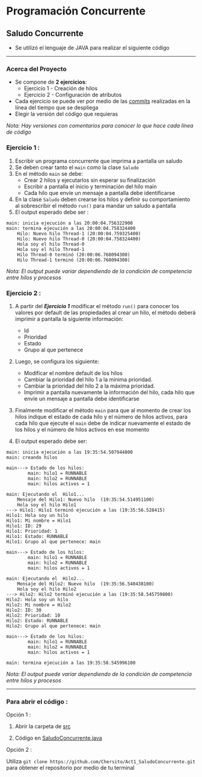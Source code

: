 # Programación Concurrente

## Saludo Concurrente

- Se utilizó el lenguaje de JAVA para realizar el siguiente código

---

### Acerca del Proyecto
- Se compone de **2 ejercicios**:
    - Ejercicio 1 - Creación de hilos
    - Ejercicio 2 - Configuración de atributos
- Cada ejercicio se puede ver por medio de las [commits](https://github.com/Chersito/Act1_SaludoConcurrente/commits/main/) realizadas en la línea del tiempo que se despliega
- Elegir la versión del código que requieras

_Nota: Hay versiones con comentarios para conocer lo que hace cada línea de código_

### **Ejercicio 1 :**
1. Escribir un programa concurrente que imprima a pantalla un saludo
2. Se deben crear tanto el `main` como la clase `Saludo`
2. En el método `main` se debe:
    - Crear 2 hilos y ejecutarlos sin esperar su finalización
    - Escribir a pantalla el inicio y terminación del hilo main
    - Cada hilo que envíe un mensaje a pantalla debe identificarse
3. En la clase `Saludo` deben crearse los hilos y definir su comportamiento al sobrescribir el método `run()` para mandar un saludo a pantalla
4. El output esperado debe ser :
```
main: inicia ejecución a las 20:00:04.756322900
main: termina ejecución a las 20:00:04.758324400
    Hilo: Nuevo hilo Thread-1 (20:00:04.759325400)
    Hilo: Nuevo hilo Thread-0 (20:00:04.758324400)
    Hola soy el hilo Thread-0
    Hola soy el hilo Thread-1
    Hilo Thread-0 terminó (20:00:06.768094300)
    Hilo Thread-1 terminó (20:00:06.768094300)
```
_Nota: El output puede variar dependiendo de la condición de competencia entre hilos y procesos_

### **Ejercicio 2 :**
1. A partir del _**Ejercicio 1**_ modificar el método `run()` para conocer los valores por default de las propiedades al crear un hilo, el método deberá imprimir a pantalla la siguiente información:
    - Id
    - Prioridad
    - Estado
    - Grupo al que pertenece
2. Luego, se configura los siguiente:
    - Modificar el nombre default de los hilos
    - Cambiar la prioridad del hilo 1 a la mínima prioridad.
    - Cambiar la prioridad del hilo 2 a la máxima prioridad.
    - Imprimir a pantalla nuevamente la información del hilo, cada hilo que envíe un mensaje a pantalla debe identificarse
3. Finalmente modificar el método `main` para que al momento de crear los hilos indique el estado de cada hilo y el número de hilos activos, para cada hilo que ejecute el `main` debe de indicar nuevamente el estado de los hilos y el número de hilos activos en ese momento

4. El output esperado debe ser:
```
main: inicia ejecución a las 19:35:54.507944800
main: creando hilos

main---> Estado de los hilos:
        main: hilo1 = RUNNABLE
        main: hilo2 = RUNNABLE
        main: hilos activos = 1

main: Ejecutando el  Hilo1...
    Mensaje del Hilo1: Nuevo hilo  (19:35:54.514951100)
    Hola soy el hilo Hilo1
---> Hilo1: Hilo1 terminó ejecución a las (19:35:56.528415)
Hilo1: Hola soy un hilo
Hilo1: Mi nombre = Hilo1
Hilo1: ID: 29
Hilo1: Prioridad: 1
Hilo1: Estado: RUNNABLE
Hilo1: Grupo al que pertenece: main

main---> Estado de los hilos:
        main: hilo1 = RUNNABLE
        main: hilo2 = RUNNABLE
        main: hilos activos = 1

main: Ejecutando el  Hilo2...
    Mensaje del Hilo2: Nuevo hilo  (19:35:56.540438100)
    Hola soy el hilo Hilo2
---> Hilo2: Hilo2 terminó ejecución a las (19:35:58.545759800)
Hilo2: Hola soy un hilo
Hilo2: Mi nombre = Hilo2
Hilo2: ID: 30
Hilo2: Prioridad: 10
Hilo2: Estado: RUNNABLE
Hilo2: Grupo al que pertenece: main

main---> Estado de los hilos:
        main: hilo1 = RUNNABLE
        main: hilo2 = RUNNABLE
        main: hilos activos = 1

main: termina ejecución a las 19:35:58.545996100
```
_Nota: El output puede variar dependiendo de la condición de competencia entre hilos y procesos_

---

### Para abrir el código :
Opción 1 :
1. Abrir la carpeta de [src](https://github.com/Chersito/Act1_SaludoConcurrente/tree/main/src)

2. Código en  [SaludoConcurrente.java](https://github.com/Chersito/Act1_SaludoConcurrente/blob/main/src/SaludoConcurrente.java)

Opción 2 :

Utiliza `git clone https://github.com/Chersito/Act1_SaludoConcurrente.git` para obtener el repositorio por medio de tu terminal

